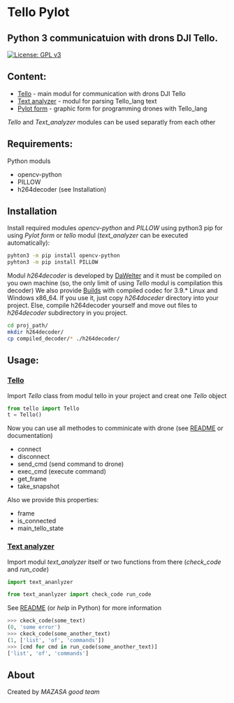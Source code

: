# Tello Pylot
## Python 3 communicatuion with drons DJI Tello.
[![License: GPL v3](https://img.shields.io/badge/License-GPLv3-blue.svg)](https://www.gnu.org/licenses/gpl-3.0)


## Content:
- [Tello](https://github.com/MAZASA-mzs/tello/tree/master/Tello) - main modul for communication with drons DJI Tello
- [Text analyzer](https://github.com/MAZASA-mzs/tello/tree/master/Text%20analyzer) - modul for parsing Tello_lang text
- [Pylot form](https://github.com/MAZASA-mzs/tello/tree/master/Pylot%20form) - graphic form for programming drones with Tello_lang

_Tello_ and _Text_analyzer_ modules can be used separatly from each other

## Requirements:
Python moduls
- opencv-python
- PILLOW
- h264decoder (see Installation)

## Installation
Install required modules _opencv-python_ and _PILLOW_ using python3 pip for using _Pylot form_ or _tello_ modul (_text_analyzer_ can be executed automatically):
```bash
pyhton3 -m pip install opencv-python
pyhton3 -m pip install PILLOW
```

Modul _h264decoder_ is developed by [DaWelter](https://github.com/DaWelter/h264decoder) and it must be compiled on you own machine (so, the only limit of using _Tello_ modul is compilation this decoder)
We also provide [Builds](https://github.com/MAZASA-mzs/tello/tree/master/Pylot%20form/Builds) with compiled codec for 3.9.* Linux and Windows x86_64.
If you use it, just copy _h264doceder_ directory into your project. Else, compile h264decoder yourself and move out files to _h264decoder_ subdirectory in you project.

```bash
cd proj_path/
mkdir h264decoder/
cp compiled_decoder/* ./h264decoder/
```

## Usage:

### [Tello](https://github.com/MAZASA-mzs/tello/tree/master/Tello)
Import _Tello_ class from modul tello in your project and creat one _Tello_ object

```python
from tello import Tello
t = Tello()
```

Now you can use all methodes to comminicate with drone (see [README](https://github.com/MAZASA-mzs/tello/tree/master/Tello#Tello) or documentation)
- connect
- disconnect
- send_cmd (send command to drone)
- exec_cmd (execute command)
- get_frame
- take_snapshot

Also we provide this properties:
- frame
- is_connected
- main_tello_state

### [Text analyzer](https://github.com/MAZASA-mzs/tello/tree/master/Text%20analyzer)
Import modul _text_analyzer_ itself or two functions from there (_check_code_ and _run_code_)
```python
import text_ananlyzer
```
```python
from text_ananlyzer import check_code run_code
```

See [README](https://github.com/MAZASA-mzs/tello/tree/master/Text%20analyzer#text-analyzer) (or _help_ in Python) for more information
```python
>>> ckeck_code(some_text)
(0, 'some error')
>>> ckeck_code(some_another_text)
(1, ['list', 'of', 'commands'])
>>> [cmd for cmd in run_code(some_another_text)]
['list', 'of', 'commands']
```


## About
Created by _MAZASA good team_
